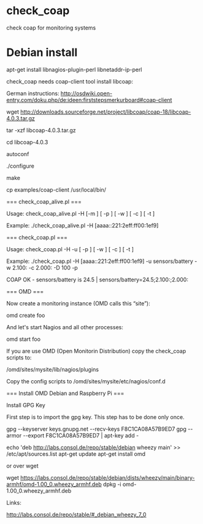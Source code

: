 check_coap
==========

check coap  for monitoring systems

# Debian install
apt-get install libnagios-plugin-perl libnetaddr-ip-perl

check_coap needs coap-client tool
install libcoap:

German instructions: http://osdwiki.open-entry.com/doku.php/de:ideen:firststepsmerkurboard#coap-client

wget http://downloads.sourceforge.net/project/libcoap/coap-18/libcoap-4.0.3.tar.gz

tar -xzf libcoap-4.0.3.tar.gz

cd libcoap-4.0.3

autoconf

./configure

make

cp examples/coap-client /usr/local/bin/

=== check_coap_alive.pl ===

Usage: check_coap_alive.pl -H <host> [-m <match>] [ -p ]
  [ -w <warning> ] [ -c <critical> ] [ -t <timeout> ]

Example:
./check_coap_alive.pl -H [aaaa::221:2eff:ff00:1ef9]


=== check_coap.pl ===

Usage: check_coap.pl -H <host> -u <coap uri> [ -p ]
  [ -w <warning> ] [ -c <critical> ] [ -t <timeout> ]

Example:
./check_coap.pl -H [aaaa::221:2eff:ff00:1ef9] -u sensors/battery -w 2.100: -c 2.000: -D 100 -p

COAP OK - sensors/battery is 24.5 | sensors/battery=24.5;2.100:;2.000:

=== OMD ===

Now create a monitoring instance (OMD calls this “site”):

 omd create foo

And let's start Nagios and all other processes:

 omd start foo

If you are use OMD (Open Monitorin Distribution) copy the check_coap scripts to:


/omd/sites/mysite/lib/nagios/plugins

Copy the config scripts to
/omd/sites/mysite/etc/nagios/conf.d


=== Install OMD Debian and Raspberry Pi ===

Install GPG Key

First step is to import the gpg key. This step has to be done only once.

  gpg --keyserver keys.gnupg.net --recv-keys F8C1CA08A57B9ED7
  gpg --armor --export F8C1CA08A57B9ED7 | apt-key add -

  echo 'deb http://labs.consol.de/repo/stable/debian wheezy main' >> /etc/apt/sources.list
  apt-get update
  apt-get install omd

or over wget

 wget https://labs.consol.de/repo/stable/debian/dists/wheezy/main/binary-armhf/omd-1.00_0.wheezy_armhf.deb
 dpkg -i omd-1.00_0.wheezy_armhf.deb


Links:

http://labs.consol.de/repo/stable/#_debian_wheezy_7_0
